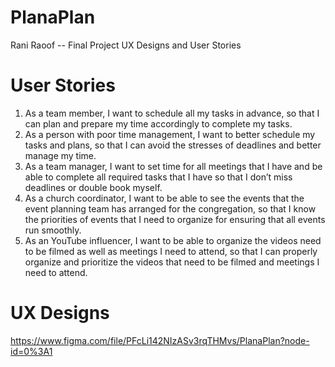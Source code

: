 # PlanaPlan
Rani Raoof -- Final Project UX Designs and User Stories


# User Stories
1. As a team member, I want to schedule all my tasks in advance, so that I can plan and prepare my time accordingly to complete my tasks.
2. As a person with poor time management, I want to better schedule my tasks and plans, so that I can avoid the stresses of deadlines and better manage my time.
3. As a team manager, I want to set time for all meetings that I have and be able to complete all required tasks that I have so that I don’t miss deadlines or double book myself.
4. As a church coordinator, I want to be able to see the events that the event planning team has arranged for the congregation, so that I know the priorities of events that I need to organize for ensuring that all events run smoothly.
5. As an YouTube influencer, I want to be able to organize the videos need to be filmed as well as meetings I need to attend, so that I can properly organize and prioritize the videos that need to be filmed and meetings I need to attend.

# UX Designs
https://www.figma.com/file/PFcLi142NIzASv3rqTHMvs/PlanaPlan?node-id=0%3A1

